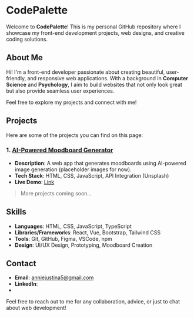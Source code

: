 # CodePalette

Welcome to **CodePalette**! This is my personal GitHub repository where I showcase my front-end development projects, web designs, and creative coding solutions.

## About Me

Hi! I'm a front-end developer passionate about creating beautiful, user-friendly, and responsive web applications. With a background in **Computer Science** and **Psychology**, I aim to build websites that not only look great but also provide seamless user experiences.

Feel free to explore my projects and connect with me!

## Projects

Here are some of the projects you can find on this page:

### 1. [AI-Powered Moodboard Generator](https://yourusername.github.io/moodboard-generator/)
- **Description**: A web app that generates moodboards using AI-powered image generation (placeholder images for now).
- **Tech Stack**: HTML, CSS, JavaScript, API Integration (Unsplash)
- **Live Demo**: [Link](https://yourusername.github.io/moodboard-generator/)



> More projects coming soon...

## Skills

- **Languages**: HTML, CSS, JavaScript, TypeScript
- **Libraries/Frameworks**: React, Vue, Bootstrap, Tailwind CSS
- **Tools**: Git, GitHub, Figma, VSCode, npm
- **Design**: UI/UX Design, Prototyping, Moodboard Creation

## Contact

- **Email**: anniejustina5@gmail.com
- **LinkedIn**: 
-
Feel free to reach out to me for any collaboration, advice, or just to chat about web development!

